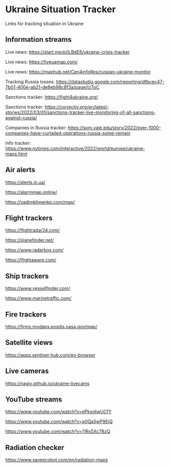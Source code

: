 # Ukraine Situation Tracker

Links for tracking situation in Ukraine

## Information streams

Live news: https://start.me/p/lLBdE6/ukraine-crisis-tracker

Live news: https://liveuamap.com/

Live news: https://maphub.net/Cen4infoRes/russian-ukraine-monitor

Tracking Russia losses: https://datastudio.google.com/reporting/dfbcec47-7b01-400e-ab21-de8eb98c8f3a/page/IzToC

Sanctions tracker: https://fight4ukraine.org/

Sanctions tracker: https://correctiv.org/en/latest-stories/2022/03/01/sanctions-tracker-live-monitoring-of-all-sanctions-against-russia/ 

Companies in Russia tracker: https://som.yale.edu/story/2022/over-1000-companies-have-curtailed-operations-russia-some-remain

Info tracker: https://www.nytimes.com/interactive/2022/world/europe/ukraine-maps.html


## Air alerts

https://alerts.in.ua/

https://alarmmap.online/

https://vadimklimenko.com/map/


## Flight trackers

https://flightradar24.com/

https://planefinder.net/

https://www.radarbox.com/

https://flightaware.com/

## Ship trackers

https://www.vesselfinder.com/

https://www.marinetraffic.com/


## Fire trackers

https://firms.modaps.eosdis.nasa.gov/map/


## Satellite views

https://apps.sentinel-hub.com/eo-browser


## Live cameras

https://nagix.github.io/ukraine-livecams

## YouTube streams

https://www.youtube.com/watch?v=ePkxotwUCfY

https://www.youtube.com/watch?v=p0Qa5wP9EiQ

https://www.youtube.com/watch?v=11Rs5Xc78zQ

## Radiation checker

https://www.saveecobot.com/en/radiation-maps


